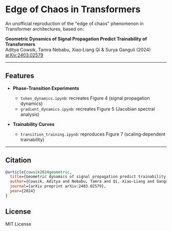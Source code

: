 # Edge of Chaos in Transformers

An unofficial reproduction of the "edge of chaos" phenomenon in Transformer architectures, based on:

**Geometric Dynamics of Signal Propagation Predict Trainability of Transformers**  
Aditya Cowsik, Tamra Nebabu, Xiao‑Liang Qi & Surya Ganguli (2024)  
[arXiv:2403.02579](https://arxiv.org/abs/2403.02579)

---

## Features

- **Phase‑Transition Experiments**  
  - `token_dynamics.ipynb`: recreates Figure 4 (signal propagation dynamics)  
  - `gradient_dynamics.ipynb`: recreates Figure 5 (Jacobian spectral analysis)

- **Trainability Curves**  
  - `transition_training.ipynb`: reproduces Figure 7 (scaling‑dependent trainability)

---

## Citation

```bibtex
@article{cowsik2024geometric,
  title={Geometric dynamics of signal propagation predict trainability of transformers},
  author={Cowsik, Aditya and Nebabu, Tamra and Qi, Xiao-Liang and Ganguli, Surya},
  journal={arXiv preprint arXiv:2403.02579},
  year={2024}
}
```


## License

MIT License